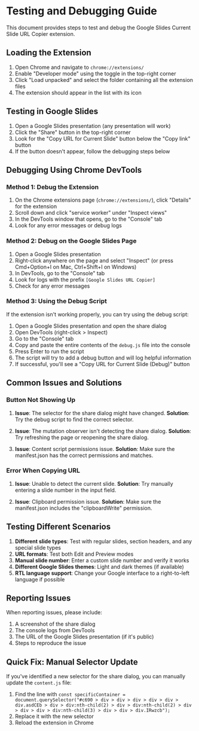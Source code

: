 # Testing and Debugging Guide

This document provides steps to test and debug the Google Slides Current Slide URL Copier extension.

## Loading the Extension

1. Open Chrome and navigate to `chrome://extensions/`
2. Enable "Developer mode" using the toggle in the top-right corner
3. Click "Load unpacked" and select the folder containing all the extension files
4. The extension should appear in the list with its icon

## Testing in Google Slides

1. Open a Google Slides presentation (any presentation will work)
2. Click the "Share" button in the top-right corner
3. Look for the "Copy URL for Current Slide" button below the "Copy link" button
4. If the button doesn't appear, follow the debugging steps below

## Debugging Using Chrome DevTools

### Method 1: Debug the Extension

1. On the Chrome extensions page (`chrome://extensions/`), click "Details" for the extension
2. Scroll down and click "service worker" under "Inspect views"
3. In the DevTools window that opens, go to the "Console" tab
4. Look for any error messages or debug logs

### Method 2: Debug on the Google Slides Page

1. Open a Google Slides presentation
2. Right-click anywhere on the page and select "Inspect" (or press Cmd+Option+I on Mac, Ctrl+Shift+I on Windows)
3. In DevTools, go to the "Console" tab
4. Look for logs with the prefix `[Google Slides URL Copier]`
5. Check for any error messages

### Method 3: Using the Debug Script

If the extension isn't working properly, you can try using the debug script:

1. Open a Google Slides presentation and open the share dialog
2. Open DevTools (right-click > Inspect)
3. Go to the "Console" tab
4. Copy and paste the entire contents of the `debug.js` file into the console
5. Press Enter to run the script
6. The script will try to add a debug button and will log helpful information
7. If successful, you'll see a "Copy URL for Current Slide (Debug)" button

## Common Issues and Solutions

### Button Not Showing Up

1. **Issue**: The selector for the share dialog might have changed.
   **Solution**: Try the debug script to find the correct selector.

2. **Issue**: The mutation observer isn't detecting the share dialog.
   **Solution**: Try refreshing the page or reopening the share dialog.

3. **Issue**: Content script permissions issue.
   **Solution**: Make sure the manifest.json has the correct permissions and matches.

### Error When Copying URL

1. **Issue**: Unable to detect the current slide.
   **Solution**: Try manually entering a slide number in the input field.

2. **Issue**: Clipboard permission issue.
   **Solution**: Make sure the manifest.json includes the "clipboardWrite" permission.

## Testing Different Scenarios

1. **Different slide types**: Test with regular slides, section headers, and any special slide types
2. **URL formats**: Test both Edit and Preview modes
3. **Manual slide number**: Enter a custom slide number and verify it works
4. **Different Google Slides themes**: Light and dark themes (if available)
5. **RTL language support**: Change your Google interface to a right-to-left language if possible

## Reporting Issues

When reporting issues, please include:

1. A screenshot of the share dialog
2. The console logs from DevTools
3. The URL of the Google Slides presentation (if it's public)
4. Steps to reproduce the issue

## Quick Fix: Manual Selector Update

If you've identified a new selector for the share dialog, you can manually update the `content.js` file:

1. Find the line with `const specificContainer = document.querySelector("#c690 > div > div > div > div > div > div.asdCEb > div > div:nth-child(2) > div > div:nth-child(2) > div > div > div > div:nth-child(3) > div > div > div.IRwzcb");`
2. Replace it with the new selector
3. Reload the extension in Chrome 